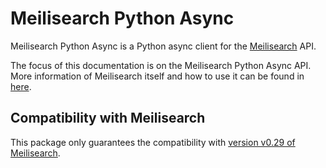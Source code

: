 # Meilisearch Python Async

Meilisearch Python Async is a Python async client for the [Meilisearch](https://github.com/meilisearch/meilisearch) API.

The focus of this documentation is on the Meilisearch Python Async API. More information of
Meilisearch itself and how to use it can be found in [here](https://docs.meilisearch.com/).

## Compatibility with Meilisearch

This package only guarantees the compatibility with [version v0.29 of Meilisearch](https://github.com/meilisearch/meilisearch/releases/tag/v0.29.0).

